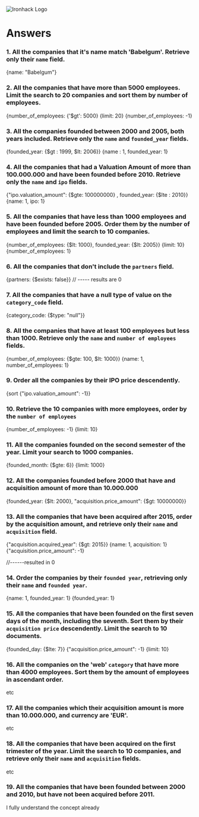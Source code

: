 ![Ironhack Logo](https://i.imgur.com/1QgrNNw.png)

# Answers

### 1. All the companies that it's name match 'Babelgum'. Retrieve only their `name` field.

{name: "Babelgum"}

### 2. All the companies that have more than 5000 employees. Limit the search to 20 companies and sort them by **number of employees**.

{number_of_employees: {'$gt': 5000}
    {limit: 20}
        {number_of_employees: -1}


### 3. All the companies founded between 2000 and 2005, both years included. Retrieve only the `name` and `founded_year` fields.

{founded_year: {$gt : 1999, $lt: 2006}}
    {name : 1, founded_year: 1}

### 4. All the companies that had a Valuation Amount of more than 100.000.000 and have been founded before 2010. Retrieve only the `name` and `ipo` fields.

{"ipo.valuation_amount": {$gte: 100000000} , founded_year: {$lte : 2010}}
    {name: 1, ipo: 1}

### 5. All the companies that have less than 1000 employees and have been founded before 2005. Order them by the number of employees and limit the search to 10 companies.

{number_of_employees: {$lt: 1000}, founded_year: {$lt: 2005}}
    {limit: 10}
        {number_of_employees: 1}

### 6. All the companies that don't include the `partners` field.

{partners: {$exists: false}} // ----- results are 0

### 7. All the companies that have a null type of value on the `category_code` field.

{category_code: {$type: "null"}}

### 8. All the companies that have at least 100 employees but less than 1000. Retrieve only the `name` and `number of employees` fields.

{number_of_employees: {$gte: 100, $lt: 1000}}
    {name: 1, number_of_employees: 1}

### 9. Order all the companies by their IPO price descendently.

{sort {"ipo.valuation_amount": -1}}

### 10. Retrieve the 10 companies with more employees, order by the `number of employees`

{number_of_employees: -1}
{limit: 10}

### 11. All the companies founded on the second semester of the year. Limit your search to 1000 companies.

{founded_month: {$gte: 6}}
{limit: 1000}

<!-- ### 12. All the companies that have been 'deadpooled' after the third year. -->

<!-- Your Code Goes Here -->

### 12. All the companies founded before 2000 that have and acquisition amount of more than 10.000.000

{founded_year: {$lt: 2000}, "acquisition.price_amount": {$gt: 10000000}}

### 13. All the companies that have been acquired after 2015, order by the acquisition amount, and retrieve only their `name` and `acquisition` field.

{"acquisition.acquired_year": {$gt: 2015}}
{name: 1, acquisition: 1} 
{"acquisition.price_amount": -1}

//------resulted in 0

### 14. Order the companies by their `founded year`, retrieving only their `name` and `founded year`.

{name: 1, founded_year: 1}
{founded_year: 1}

### 15. All the companies that have been founded on the first seven days of the month, including the seventh. Sort them by their `acquisition price` descendently. Limit the search to 10 documents.

{founded_day: {$lte: 7}}
{"acquisition.price_amount": -1}
{limit: 10}

### 16. All the companies on the 'web' `category` that have more than 4000 employees. Sort them by the amount of employees in ascendant order.

etc

### 17. All the companies which their acquisition amount is more than 10.000.000, and currency are 'EUR'.

etc
### 18. All the companies that have been acquired on the first trimester of the year. Limit the search to 10 companies, and retrieve only their `name` and `acquisition` fields.

etc

### 19. All the companies that have been founded between 2000 and 2010, but have not been acquired before 2011.

I fully understand the concept already
